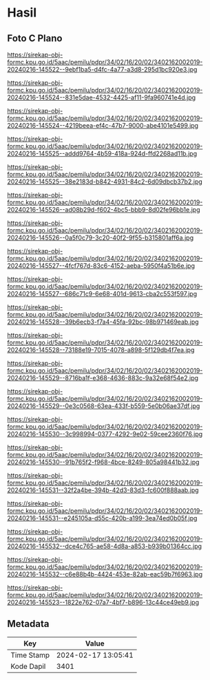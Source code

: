 # Hasil

## Foto C Plano

https://sirekap-obj-formc.kpu.go.id/5aac/pemilu/pdpr/34/02/16/20/02/3402162002019-20240216-145522--9ebf1ba5-d4fc-4a77-a3d8-295d1bc920e3.jpg

https://sirekap-obj-formc.kpu.go.id/5aac/pemilu/pdpr/34/02/16/20/02/3402162002019-20240216-145524--831e5dae-4532-4425-af11-9fa960741e4d.jpg

https://sirekap-obj-formc.kpu.go.id/5aac/pemilu/pdpr/34/02/16/20/02/3402162002019-20240216-145524--4219beea-ef4c-47b7-9000-abe4101e5499.jpg

https://sirekap-obj-formc.kpu.go.id/5aac/pemilu/pdpr/34/02/16/20/02/3402162002019-20240216-145525--addd9764-4b59-418a-924d-ffd2268ad11b.jpg

https://sirekap-obj-formc.kpu.go.id/5aac/pemilu/pdpr/34/02/16/20/02/3402162002019-20240216-145525--38e2183d-b842-4931-84c2-6d09dbcb37b2.jpg

https://sirekap-obj-formc.kpu.go.id/5aac/pemilu/pdpr/34/02/16/20/02/3402162002019-20240216-145526--ad08b29d-f602-4bc5-bbb9-8d02fe96bb1e.jpg

https://sirekap-obj-formc.kpu.go.id/5aac/pemilu/pdpr/34/02/16/20/02/3402162002019-20240216-145526--0a5f0c79-3c20-40f2-9f55-b315801aff6a.jpg

https://sirekap-obj-formc.kpu.go.id/5aac/pemilu/pdpr/34/02/16/20/02/3402162002019-20240216-145527--4fcf767d-83c6-4152-aeba-5950f4a51b6e.jpg

https://sirekap-obj-formc.kpu.go.id/5aac/pemilu/pdpr/34/02/16/20/02/3402162002019-20240216-145527--686c71c9-6e68-401d-9613-cba2c553f597.jpg

https://sirekap-obj-formc.kpu.go.id/5aac/pemilu/pdpr/34/02/16/20/02/3402162002019-20240216-145528--39b6ecb3-f7a4-45fa-92bc-98b971469eab.jpg

https://sirekap-obj-formc.kpu.go.id/5aac/pemilu/pdpr/34/02/16/20/02/3402162002019-20240216-145528--73188e19-7015-4078-a898-5f129db4f7ea.jpg

https://sirekap-obj-formc.kpu.go.id/5aac/pemilu/pdpr/34/02/16/20/02/3402162002019-20240216-145529--8716ba1f-e368-4636-883c-9a32e68f54e2.jpg

https://sirekap-obj-formc.kpu.go.id/5aac/pemilu/pdpr/34/02/16/20/02/3402162002019-20240216-145529--0e3c0568-63ea-433f-b559-5e0b06ae37df.jpg

https://sirekap-obj-formc.kpu.go.id/5aac/pemilu/pdpr/34/02/16/20/02/3402162002019-20240216-145530--3c998994-0377-4292-9e02-59cee2360f76.jpg

https://sirekap-obj-formc.kpu.go.id/5aac/pemilu/pdpr/34/02/16/20/02/3402162002019-20240216-145530--91b765f2-f968-4bce-8249-805a98441b32.jpg

https://sirekap-obj-formc.kpu.go.id/5aac/pemilu/pdpr/34/02/16/20/02/3402162002019-20240216-145531--32f2a4be-394b-42d3-83d3-fc600f888aab.jpg

https://sirekap-obj-formc.kpu.go.id/5aac/pemilu/pdpr/34/02/16/20/02/3402162002019-20240216-145531--e245105a-d55c-420b-a199-3ea74ed0b05f.jpg

https://sirekap-obj-formc.kpu.go.id/5aac/pemilu/pdpr/34/02/16/20/02/3402162002019-20240216-145532--dce4c765-ae58-4d8a-a853-b939b01364cc.jpg

https://sirekap-obj-formc.kpu.go.id/5aac/pemilu/pdpr/34/02/16/20/02/3402162002019-20240216-145532--c6e88b4b-4424-453e-82ab-eac59b7f6963.jpg

https://sirekap-obj-formc.kpu.go.id/5aac/pemilu/pdpr/34/02/16/20/02/3402162002019-20240216-145523--1822e762-07a7-4bf7-b896-13c44ce49eb9.jpg


## Metadata

| Key        | Value               |
| ---------- | ------------------- |
| Time Stamp | 2024-02-17 13:05:41 |
| Kode Dapil | 3401                |



